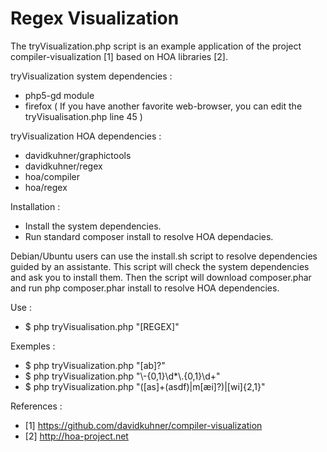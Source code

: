 Regex Visualization
===================

The tryVisualization.php script is an example application of the project compiler-visualization [1] based on HOA libraries [2].


tryVisualization system dependencies :
- php5-gd module
- firefox ( If you have another favorite web-browser, you can edit the tryVisualisation.php line 45 )

tryVisualization HOA dependencies :
- davidkuhner/graphictools
- davidkuhner/regex
- hoa/compiler
- hoa/regex

Installation :
* Install the system dependencies.
* Run standard composer install to resolve HOA dependacies.


Debian/Ubuntu users can use the install.sh script to resolve dependencies guided by an assistante.
This script will check the system dependencies and ask you to install them.
Then the script will download composer.phar and run php composer.phar install to resolve HOA dependencies.


Use : 
* $ php tryVisualisation.php "[REGEX]"

Exemples :
* $ php tryVisualization.php "[ab]?"
* $ php tryVisualization.php "\\-{0,1}\\d*\\.{0,1}\\d+"
* $ php tryVisualization.php "([as]+(asdf)|m[æi]?)|[wi]{2,1}"

References :
* [1] https://github.com/davidkuhner/compiler-visualization
* [2] http://hoa-project.net

